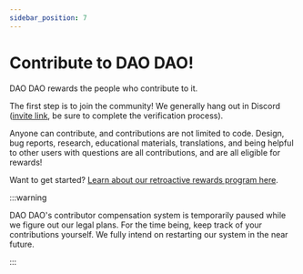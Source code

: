 ```yaml
---
sidebar_position: 7
---
```


# Contribute to DAO DAO!

DAO DAO rewards the people who contribute to it.

The first step is to join the community! We generally hang out in Discord
([invite link](https://discord.daodao.zone), be sure to complete the
verification process).

Anyone can contribute, and contributions are not limited to code. Design, bug
reports, research, educational materials, translations, and being helpful to
other users with questions are all contributions, and are all eligible for
rewards!

Want to get started? [Learn about our retroactive rewards program
here](https://docs.google.com/document/d/12WpREOPrvhW3YVxGLoOkrhTgf_bDUy4cn9VKeyH4PUY/edit).

:::warning

DAO DAO's contributor compensation system is temporarily paused while we figure
out our legal plans. For the time being, keep track of your contributions
yourself. We fully intend on restarting our system in the near future.

:::
